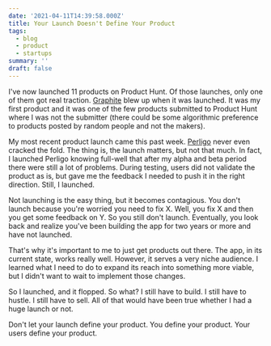 ```yaml
---
date: '2021-04-11T14:39:58.000Z'
title: Your Launch Doesn't Define Your Product
tags: 
  - blog
  - product
  - startups
summary: ''
draft: false
---
```

I've now launched 11 products on Product Hunt. Of those launches, only one of them got real traction. [Graphite](<https://graphitedocs.com/>) blew up when it was launched. It was my first product and it was one of the few products submitted to Product Hunt where I was not the submitter (there could be some algorithmic preference to products posted by random people and not the makers).

My most recent product launch came this past week. [Perligo](<https://perligo.io/>) never even cracked the fold. The thing is, the launch matters, but not that much. In fact, I launched Perligo knowing full-well that after my alpha and beta period there were still a lot of problems. During testing, users did not validate the product as is, but gave me the feedback I needed to push it in the right direction. Still, I launched.

Not launching is the easy thing, but it becomes contagious. You don't launch because you're worried you need to fix X. Well, you fix X and then you get some feedback on Y. So you still don't launch. Eventually, you look back and realize you've been building the app for two years or more and have not launched.

That's why it's important to me to just get products out there. The app, in its current state, works really well. However, it serves a very niche audience. I learned what I need to do to expand its reach into something more viable, but I didn't want to wait to implement those changes.

So I launched, and it flopped. So what? I still have to build. I still have to hustle. I still have to sell. All of that would have been true whether I had a huge launch or not.

Don't let your launch define your product. You define your product. Your users define your product.


  
